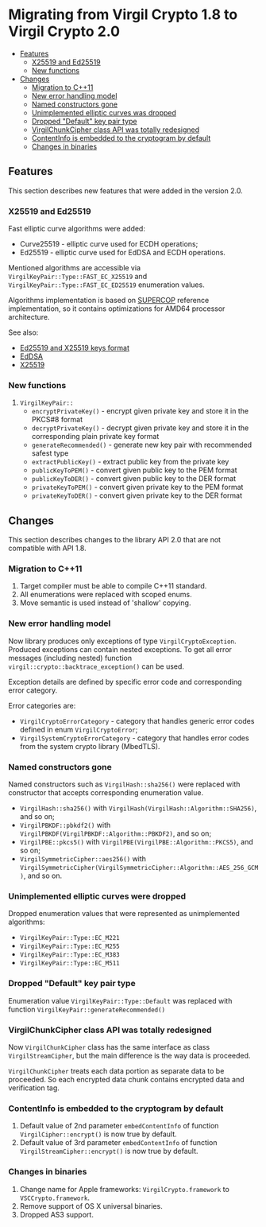 # Migrating from Virgil Crypto 1.8 to Virgil Crypto 2.0

* [Features](#features)
  + [X25519 and Ed25519](#x25519-and-ed25519)
  + [New functions](#new-functions)
* [Changes](#changes)
  + [Migration to C++11](#migration-to-c11)
  + [New error handling model](#new-error-handling-model)
  + [Named constructors gone](#named-constructors-gone)
  + [Unimplemented elliptic curves was dropped](#unimplemented-elliptic-curves-was-dropped)
  + [Dropped "Default" key pair type](#dropped-default-key-pair-type)
  + [VirgilChunkCipher class API was totally redesigned](#virgilchunkcipher-class-api-was-totally-redesigned)
  + [ContentInfo is embedded to the cryptogram by default](#contentinfo-is-embedded-to-the-cryptogram-by-default)
  + [Changes in binaries](#changes-in-binaries)

## Features

This section describes new features that were added in the version 2.0.

### X25519 and Ed25519

Fast elliptic curve algorithms were added:

  * Curve25519 - elliptic curve used for ECDH operations;
  * Ed25519 - elliptic curve used for EdDSA and ECDH operations.

Mentioned algorithms are accessible via `VirgilKeyPair::Type::FAST_EC_X25519` and `VirgilKeyPair::Type::FAST_EC_ED25519` enumeration values.

Algorithms implementation is based on [SUPERCOP](http://bench.cr.yp.to/supercop.html) reference implementation, so it contains optimizations for AMD64 processor architecture.

See also:

  * [Ed25519 and X25519 keys format](https://tools.ietf.org/html/draft-ietf-curdle-pkix-01)
  * [EdDSA](https://www.ietf.org/id/draft-irtf-cfrg-eddsa-08.txt)
  * [X25519](https://tools.ietf.org/html/rfc7748)

### New functions

1. `VirgilKeyPair::`
    * `encryptPrivateKey()` - encrypt given private key and store it in the PKCS#8 format
    * `decryptPrivateKey()` - decrypt given private key and store it in the corresponding plain private key format
    * `generateRecommended()` - generate new key pair with recommended safest type
    * `extractPublicKey()` - extract public key from the private key
    * `publicKeyToPEM()` - convert given public key to the PEM format
    * `publicKeyToDER()` - convert given public key to the DER format
    * `privateKeyToPEM()` - convert given private key to the PEM format
    * `privateKeyToDER()` - convert given private key to the DER format

## Changes

This section describes changes to the library API 2.0 that are not compatible with API 1.8.

### Migration to C++11

1. Target compiler must be able to compile C++11 standard.
1. All enumerations were replaced with scoped enums.
1. Move semantic is used instead of 'shallow' copying.

### New error handling model

Now library produces only exceptions of type `VirgilCryptoException`. Produced exceptions can contain nested exceptions.
To get all error messages (including nested) function `virgil::crypto::backtrace_exception()` can be used.

Exception details are defined by specific error code and corresponding error category.

Error categories are:

  * `VirgilCryptoErrorCategory` - category that handles generic error codes defined in enum `VirgilCryptoError`;
  * `VirgilSystemCryptoErrorCategory` - category that handles error codes from the system crypto library (MbedTLS).

### Named constructors gone

Named constructors such as `VirgilHash::sha256()` were replaced with constructor that accepts corresponding enumeration value.

  * `VirgilHash::sha256()` with `VirgilHash(VirgilHash::Algorithm::SHA256)`, and so on;
  * `VirgilPBKDF::pbkdf2()` with `VirgilPBKDF(VirgilPBKDF::Algorithm::PBKDF2)`, and so on;
  * `VirgilPBE::pkcs5()` with `VirgilPBE(VirgilPBE::Algorithm::PKCS5)`, and so on;
  * `VirgilSymmetricCipher::aes256()` with `VirgilSymmetricCipher(VirgilSymmetricCipher::Algorithm::AES_256_GCM)`, and so on.

### Unimplemented elliptic curves were dropped

Dropped enumeration values that were represented as unimplemented algorithms:

  * `VirgilKeyPair::Type::EC_M221`
  * `VirgilKeyPair::Type::EC_M255`
  * `VirgilKeyPair::Type::EC_M383`
  * `VirgilKeyPair::Type::EC_M511`

### Dropped "Default" key pair type

Enumeration value `VirgilKeyPair::Type::Default` was replaced with function `VirgilKeyPair::generateRecommended()`

### VirgilChunkCipher class API was totally redesigned

Now `VirgilChunkCipher` class has the same interface as class `VirgilStreamCipher`, but the main difference is the way data is proceeded.

`VirgilChunkCipher` treats each data portion as separate data to be proceeded. So each encrypted data chunk contains encrypted data and verification tag.

### ContentInfo is embedded to the cryptogram by default

1. Default value of 2nd parameter `embedContentInfo` of function `VirgilCipher::encrypt()` is now true by default.
1. Default value of 3rd parameter `embedContentInfo` of function `VirgilStreamCipher::encrypt()` is now true by default.

### Changes in binaries

1. Change name for Apple frameworks: `VirgilCrypto.framework` to `VSCCrypto.framework`.
1. Remove support of OS X universal binaries.
1. Dropped AS3 support.

